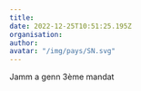 ```yaml
---
title: 
date: 2022-12-25T10:51:25.195Z
organisation: 
author: 
avatar: "/img/pays/SN.svg"
---
```


Jamm a genn 3ème mandat 